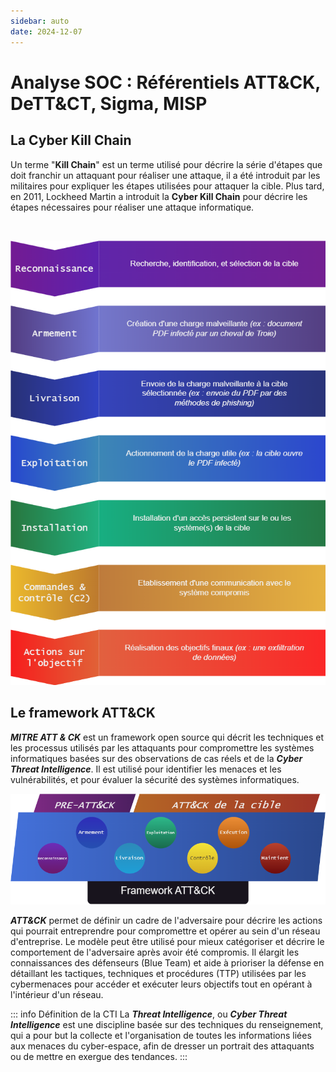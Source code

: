 ```yaml
---
sidebar: auto
date: 2024-12-07
---
```


# Analyse SOC : Référentiels ATT&CK, DeTT&CT, Sigma, MISP
<ESDInfo />

## La Cyber Kill Chain

Un terme "**Kill Chain**" est un terme utilisé pour décrire la série d'étapes que doit franchir un attaquant pour réaliser une attaque, il a été introduit par les militaires pour expliquer les étapes utilisées pour attaquer la cible. Plus tard, en 2011, Lockheed Martin a introduit la **Cyber Kill Chain** pour décrire les étapes nécessaires pour réaliser une attaque informatique.

<br>

![Cyber Kill Chain](./img/cyberkillchain.png) 

## Le framework ATT&CK

***MITRE ATT & CK*** est un framework open source qui décrit les techniques et les processus utilisés par les attaquants pour compromettre les systèmes informatiques basées sur des observations de cas réels et de la ***Cyber Threat Intelligence***. Il est utilisé pour identifier les menaces et les vulnérabilités, et pour évaluer la sécurité des systèmes informatiques.

![MITRE ATT&CK](./img/att&ck.png) 

***ATT&CK*** permet de définir un cadre de l'adversaire pour décrire les actions qui pourrait entreprendre pour compromettre et opérer au sein d'un réseau d'entreprise. Le modèle peut être utilisé pour mieux catégoriser et décrire le comportement de l'adversaire après avoir été compromis. Il élargit les connaissances des défenseurs (Blue Team) et aide à prioriser la défense en détaillant les tactiques, techniques et procédures (TTP) utilisées par les cybermenaces pour accéder et exécuter leurs objectifs tout en opérant à l'intérieur d'un réseau.

::: info Définition de la CTI
La ***Threat Intelligence***, ou ***Cyber Threat Intelligence*** est une discipline basée sur des techniques du renseignement, qui a pour but la collecte et l'organisation de toutes les informations liées aux menaces du cyber-espace, afin de dresser un portrait des attaquants ou de mettre en exergue des tendances.
:::
